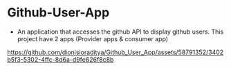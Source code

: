 # Github-User-App
- An application that accesses the github API to display github users. This project have 2 apps (Provider apps &amp; consumer app)

https://github.com/dionisioraditya/Github_User_App/assets/58791352/3402b5f3-5302-4ffc-8d6a-d9fe626f8c8b
